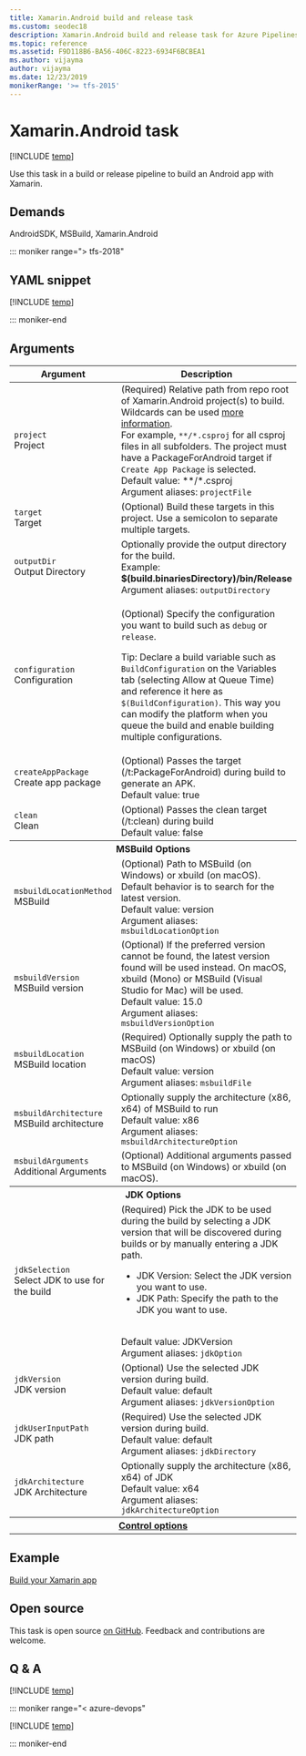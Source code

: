 ```yaml
---
title: Xamarin.Android build and release task
ms.custom: seodec18
description: Xamarin.Android build and release task for Azure Pipelines and Team Foundation Server (TFS)
ms.topic: reference
ms.assetid: F9D118B6-BA56-406C-8223-6934F6BCBEA1
ms.author: vijayma
author: vijayma
ms.date: 12/23/2019
monikerRange: '>= tfs-2015'
---
```


# Xamarin.Android task

[!INCLUDE [temp](../../includes/version-tfs-2015-rtm.md)]

Use this task in a build or release pipeline to build an Android app with Xamarin.

## Demands

AndroidSDK, MSBuild, Xamarin.Android

::: moniker range="> tfs-2018"

## YAML snippet

[!INCLUDE [temp](../includes/yaml/XamarinAndroidV1.md)]

::: moniker-end

## Arguments

<table>
   <thead>
      <tr>
         <th>Argument</th>
         <th>Description</th>
      </tr>
   </thead>
   <tr>
      <td><code>project</code><br/>Project</td>
      <td>
         (Required) Relative path from repo root of Xamarin.Android project(s) to build.  Wildcards can be used <a href= "https://go.microsoft.com/fwlink/?linkid=856077">more information</a>. <br/> For example, <code>**/*.csproj</code> for all csproj files in all subfolders. The project must have a PackageForAndroid target if <code>Create App Package</code> is selected.
         <br/>Default value: **/*.csproj
         <br/>Argument aliases: <code>projectFile</code>
      </td>
   </tr>
   <tr>
      <td><code>target</code><br/>Target</td>
      <td>
         (Optional) Build these targets in this project. Use a semicolon to separate multiple targets.
      </td>
   </tr>
   <tr>
      <td><code>outputDir</code><br/>Output Directory</td>
      <td>
         Optionally provide the output directory for the build. <br/> Example: <b>$(build.binariesDirectory)/bin/Release</b> <br/>Argument aliases: <code>outputDirectory</code>
      </td>
   </tr>
   <tr>
      <td><code>configuration</code><br/>Configuration</td>
      <td>
         <p>(Optional) Specify the configuration you want to build such as <code>debug</code> or <code>release</code>.</p>
         <p>Tip: Declare a build variable such as <code>BuildConfiguration</code> on the Variables tab (selecting Allow at Queue Time) and reference it here as <code>$(BuildConfiguration)</code>. This way you can modify the platform when you queue the build and enable building multiple configurations.</p>
      </td>
   </tr>
   <tr>
      <td><code>createAppPackage</code><br/>Create app package</td>
      <td>
         (Optional) Passes the target (/t:PackageForAndroid) during build to generate an APK. <br/>Default value: true
      </td>
   </tr>
   <tr>
      <td><code>clean</code><br/>Clean</td>
      <td>
         (Optional) Passes the clean target (/t:clean) during build <br/>Default value: false
      </td>
   </tr>
   <tr>
      <th style="text-align: center" colspan="2">MSBuild Options</th>
   </tr>
   <tr>
      <td><code>msbuildLocationMethod</code><br/>MSBuild</td>
      <td>
         (Optional) Path to MSBuild (on Windows) or xbuild (on macOS).  Default behavior is to search for the latest version. <br/>Default value: version
         <br/>Argument aliases: <code>msbuildLocationOption</code>
      </td>
   </tr>
   <tr>
      <td><code>msbuildVersion</code><br/>MSBuild version</td>
      <td>
         (Optional) If the preferred version cannot be found, the latest version found will be used instead. On macOS, xbuild (Mono) or MSBuild (Visual Studio for Mac) will be used.<br/>Default value: 15.0
         <br/>Argument aliases: <code>msbuildVersionOption</code>
      </td>
   </tr>
   <tr>
      <td><code>msbuildLocation</code><br/>MSBuild location</td>
      <td>
         (Required) Optionally supply the path to MSBuild (on Windows) or xbuild (on macOS)<br/>Default value: version
         <br/>Argument aliases: <code>msbuildFile</code>
      </td>
   </tr>
   <tr>
      <td><code>msbuildArchitecture</code><br/>MSBuild architecture</td>
      <td>
         Optionally supply the architecture (x86, x64) of MSBuild to run<br/>Default value: x86
         <br/>Argument aliases: <code>msbuildArchitectureOption</code>
      </td>
   </tr>
   <tr>
      <td><code>msbuildArguments</code><br/>Additional Arguments</td>
      <td>
         (Optional) Additional arguments passed to MSBuild (on Windows) or xbuild (on macOS).
      </td>
   </tr>
   <tr>
      <th style="text-align: center" colspan="2">JDK Options</th>
   </tr>
   <tr>
      <td><code>jdkSelection</code><br/>Select JDK to use for the build</td>
      <td>
         (Required) Pick the JDK to be used during the build by selecting a JDK version that will be discovered during builds or by manually entering a JDK path.
         <ul>
            <li>JDK Version: Select the JDK version you want to use.</li>
            <li>JDK Path: Specify the path to the JDK you want to use.</li>
         </ul>
         <br/>Default value: JDKVersion
         <br/>Argument aliases: <code>jdkOption</code>
      </td>
   </tr>
   <tr>
      <td><code>jdkVersion</code><br/>JDK version</td>
      <td>
         (Optional) Use the selected JDK version during build.
         <br/>Default value: default
         <br/>Argument aliases: <code>jdkVersionOption</code>
      </td>
   </tr>
   <tr>
      <td><code>jdkUserInputPath</code><br/>JDK path</td>
      <td>
         (Required) Use the selected JDK version during build.
         <br/>Default value: default
         <br/>Argument aliases: <code>jdkDirectory</code>
      </td>
   </tr>
   <tr>
      <td><code>jdkArchitecture</code><br/>JDK Architecture</td>
      <td>
         Optionally supply the architecture (x86, x64) of JDK
         <br/>Default value: x64
         <br/>Argument aliases: <code>jdkArchitectureOption</code>
      </td>
   </tr>
   <tr>
      <th style="text-align: center" colspan="2"><a href="~/pipelines/process/tasks.md#controloptions" data-raw-source="[Control options](../../process/tasks.md#controloptions)">Control options</a></th>
   </tr>
</table>

## Example

[Build your Xamarin app](../../apps/mobile/xamarin.md)

## Open source

This task is open source [on GitHub](https://github.com/Microsoft/azure-pipelines-tasks). Feedback and contributions are welcome.

## Q & A
<!-- BEGINSECTION class="md-qanda" -->

[!INCLUDE [temp](../../includes/qa-agents.md)]

::: moniker range="< azure-devops"

[!INCLUDE [temp](../../includes/qa-versions.md)]

::: moniker-end

<!-- ENDSECTION -->
